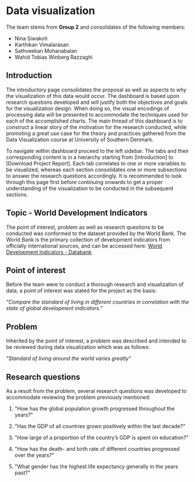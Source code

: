 # Data visualization

The team stems from __Group 2__ and consolidates of the following members:
- Nina Siwakoti
- Karthikan Vimalarasan
- Sathveekan Mohanabalan
- Wahid Tobias Winberg Razzaghi     

## Introduction
The introductory page consolidates the proposal as well as aspects to why the visualization of this data would occur. The dashboard is based upon research questions developed and will justify both the objectives and goals for the visualization design. When doing so, the visual encodings of processing data will be presented to accommodate the techniques used for each of the accomplished charts. The main thread of this dashboard is to construct a linear story of the motivation for the research conducted, while promoting a great use case for the theory and practices gathered from the Data Visualization course at University of Southern Denmark.

To navigate within dashboard proceed to the left sidebar. The tabs and their corresponding content is in a hierarchy starting from [Introduction] to [Download Project Report]. Each tab correlates to one or more variables to be visualized, whereas each section consolidates one or more subsections to answer the research questions accordingly. It is recommended to look through this page first before continuing onwards to get a proper understanding of the visualization to be conducted in the subsequent sections.

## Topic - World Development Indicators
The point of interest, problem as well as research questions to be conducted was conformed to the dataset provided by the World Bank. The World Bank is the primary collection of development indicators from officially international sources, and can be accessed here: 
[World Development Indicators - Databank](https://databank.worldbank.org/source/world-development-indicators)

## Point of interest
Before the team were to conduct a thorough research and visualization of data, a point of interest was stated for the project as the basis:

_"Compare the standard of living in different countries in correlation with the state of global development indicators."_

## Problem
Inherited by the point of interest, a problem was described and intended to be reviewed during data visualization which was as follows:

_"Standard of living around the world varies greatly"_

## Research questions
As a result from the problem, several research questions was developed to accommodate reviewing the problem previously mentioned:

1. "How has the global population growth progressed throughout the years?"

2. "Has the GDP of all countries grown positively within the last decade?"

3. "How large of a proportion of the country’s GDP is spent on education?"

4. "How has the death- and birth rate of different countries progressed over the years?"

5. "What gender has the highest life expectancy generally in the years past?"